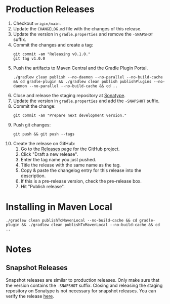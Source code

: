 # Production Releases

1. Checkout `origin/main`.
1. Update the `CHANGELOG.md` file with the changes of this release.
1. Update the version in `gradle.properties` and remove the `-SNAPSHOT` suffix.
1. Commit the changes and create a tag:
   ```
   git commit -am "Releasing v0.1.0."
   git tag v1.0.0
   ```
1. Push the artifacts to Maven Central and the Gradle Plugin Portal.
   ```
   ./gradlew clean publish --no-daemon --no-parallel --no-build-cache && cd gradle-plugin && ./gradlew clean publish publishPlugins --no-daemon --no-parallel --no-build-cache && cd ..
   ```
1. Close and release the staging repository at [Sonatype](https://oss.sonatype.org).
1. Update the version in `gradle.properties` and add the `-SNAPSHOT` suffix.
1. Commit the change:
   ```
   git commit -am "Prepare next development version."
   ```
1. Push git changes:
   ```
   git push && git push --tags
   ```
1. Create the release on GitHub:
   1. Go to the [Releases](https://github.com/square/anvil/releases) page for the GitHub project.
   1. Click "Draft a new release".
   1. Enter the tag name you just pushed.
   1. Title the release with the same name as the tag.
   1. Copy & paste the changelog entry for this release into the description.
   1. If this is a pre-release version, check the pre-release box.
   1. Hit "Publish release".

# Installing in Maven Local

```
./gradlew clean publishToMavenLocal --no-build-cache && cd gradle-plugin && ./gradlew clean publishToMavenLocal --no-build-cache && cd ..
```

# Notes

## Snapshot Releases

Snapshot releases are similar to production releases. Only make sure that the version contains the
`-SNAPSHOT` suffix. Closing and releasing the staging repository on Sonatype is not necessary for
snapshot releases. You can verify the release [here](https://oss.sonatype.org/content/repositories/snapshots/com/squareup/anvil/).
